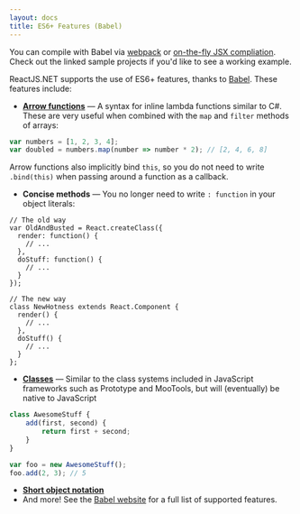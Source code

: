 ```yaml
---
layout: docs
title: ES6+ Features (Babel)
---
```


You can compile with Babel via [webpack](https://github.com/reactjs/React.NET/tree/master/src/React.Sample.Webpack.CoreMvc) or [on-the-fly JSX compliation](https://github.com/reactjs/React.NET/tree/master/src/React.Sample.Mvc4). Check out the linked sample projects if you'd like to see a working example.

ReactJS.NET supports the use of ES6+ features, thanks to [Babel](http://babeljs.io/). These features include:

-   **[Arrow functions](https://developer.mozilla.org/en-US/docs/Web/JavaScript/Reference/arrow_functions)** &mdash; A syntax for inline lambda functions similar to C#. These are very useful when combined with the `map` and `filter` methods of arrays:

```javascript
var numbers = [1, 2, 3, 4];
var doubled = numbers.map(number => number * 2); // [2, 4, 6, 8]
```

Arrow functions also implicitly bind `this`, so you do not need to write `.bind(this)` when passing around a function as a callback.

-   **Concise methods** &mdash; You no longer need to write `: function` in your object literals:

```javascript{13,16}
// The old way
var OldAndBusted = React.createClass({
  render: function() {
    // ...
  },
  doStuff: function() {
    // ...
  }
});

// The new way
class NewHotness extends React.Component {
  render() {
    // ...
  },
  doStuff() {
    // ...
  }
};
```

-   **[Classes](http://wiki.ecmascript.org/doku.php?id=strawman:maximally_minimal_classes)** &mdash; Similar to the class systems included in JavaScript frameworks such as Prototype and MooTools, but will (eventually) be native to JavaScript

```javascript
class AwesomeStuff {
	add(first, second) {
		return first + second;
	}
}

var foo = new AwesomeStuff();
foo.add(2, 3); // 5
```

-   **[Short object notation](http://ariya.ofilabs.com/2013/02/es6-and-object-literal-property-value-shorthand.html)**
-   And more! See the [Babel website](http://babeljs.io/docs/learn-es2015/) for a full list of supported features.
